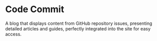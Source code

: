 # Code Commit

A blog that displays content from GitHub repository issues, presenting detailed articles and guides, perfectly integrated into the site for easy access.
